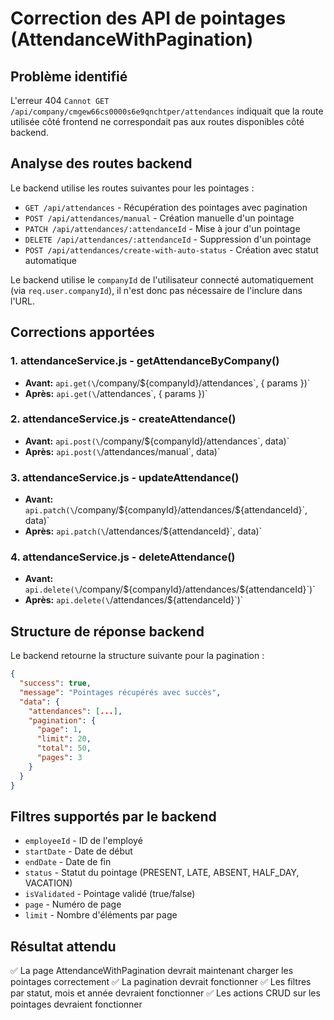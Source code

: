 # Correction des API de pointages (AttendanceWithPagination)

## Problème identifié
L'erreur 404 `Cannot GET /api/company/cmgew66cs0000s6e9qnchtper/attendances` indiquait que la route utilisée côté frontend ne correspondait pas aux routes disponibles côté backend.

## Analyse des routes backend
Le backend utilise les routes suivantes pour les pointages :
- `GET /api/attendances` - Récupération des pointages avec pagination
- `POST /api/attendances/manual` - Création manuelle d'un pointage  
- `PATCH /api/attendances/:attendanceId` - Mise à jour d'un pointage
- `DELETE /api/attendances/:attendanceId` - Suppression d'un pointage
- `POST /api/attendances/create-with-auto-status` - Création avec statut automatique

Le backend utilise le `companyId` de l'utilisateur connecté automatiquement (via `req.user.companyId`), il n'est donc pas nécessaire de l'inclure dans l'URL.

## Corrections apportées

### 1. attendanceService.js - getAttendanceByCompany()
- **Avant:** `api.get(\`/company/\${companyId}/attendances\`, { params })`
- **Après:** `api.get(\`/attendances\`, { params })`

### 2. attendanceService.js - createAttendance()
- **Avant:** `api.post(\`/company/\${companyId}/attendances\`, data)`
- **Après:** `api.post(\`/attendances/manual\`, data)`

### 3. attendanceService.js - updateAttendance()
- **Avant:** `api.patch(\`/company/\${companyId}/attendances/\${attendanceId}\`, data)`
- **Après:** `api.patch(\`/attendances/\${attendanceId}\`, data)`

### 4. attendanceService.js - deleteAttendance()
- **Avant:** `api.delete(\`/company/\${companyId}/attendances/\${attendanceId}\`)`
- **Après:** `api.delete(\`/attendances/\${attendanceId}\`)`

## Structure de réponse backend
Le backend retourne la structure suivante pour la pagination :
```json
{
  "success": true,
  "message": "Pointages récupérés avec succès",
  "data": {
    "attendances": [...],
    "pagination": {
      "page": 1,
      "limit": 20,
      "total": 50,
      "pages": 3
    }
  }
}
```

## Filtres supportés par le backend
- `employeeId` - ID de l'employé
- `startDate` - Date de début 
- `endDate` - Date de fin
- `status` - Statut du pointage (PRESENT, LATE, ABSENT, HALF_DAY, VACATION)
- `isValidated` - Pointage validé (true/false)
- `page` - Numéro de page
- `limit` - Nombre d'éléments par page

## Résultat attendu
✅ La page AttendanceWithPagination devrait maintenant charger les pointages correctement
✅ La pagination devrait fonctionner
✅ Les filtres par statut, mois et année devraient fonctionner
✅ Les actions CRUD sur les pointages devraient fonctionner